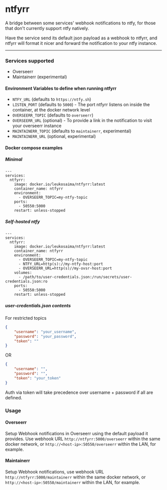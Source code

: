 # ntfyrr

A bridge between some services' webhook notifications to ntfy, for those that don't currently support ntfy natively.

Have the service send its default json payload as a webhook to ntfyrr, and ntfyrr will format it nicer and forward the notification to your ntfy instance.

---

### Services supported

- Overseerr
- Maintainerr (experimental)

#### Environment Variables to define when running ntfyrr

- `NTFY_URL` (defaults to `https://ntfy.sh`)
- `LISTEN_PORT` (defaults to `5000`) - The port ntfyrr listens on inside the container, at the docker network level
- `OVERSEERR_TOPIC` (defaults to `overseerr`)
- `OVERSEERR_URL` (optional) - To provide a link in the notification to visit your overseerr instance 
- `MAINTAINERR_TOPIC` (defaults to `maintainerr`, experimental)
- `MAINTAINERR_URL` (optional, experimental)

#### Docker compose examples

##### Minimal

``` docker
---
services:
  ntfyrr:
    image: docker.io/leukosaima/ntfyrr:latest
    container_name: ntfyrr
    environment:
      - OVERSEERR_TOPIC=my-ntfy-topic
    ports:
      - 50550:5000
    restart: unless-stopped
```

##### Self-hosted ntfy

``` docker
---
services:
  ntfyrr:
    image: docker.io/leukosaima/ntfyrr:latest
    container_name: ntfyrr
    environment:
      - OVERSEERR_TOPIC=my-ntfy-topic
      - NTFY_URL=http(s)://my-ntfy-host:port
      - OVERSEERR_URL=http(s)//my-ovsr-host:port
    volumes:
      - /path/to/user-credentials.json:/run/secrets/user-credentials.json:ro
    ports:
      - 50550:5000
    restart: unless-stopped
```

##### user-credentials.json contents

For restricted topics
``` json 
{
    "username": "your_username",
    "password": "your_password",
    "token": ""
}
```
OR
``` json 
{
    "username": "",
    "password": "",
    "token": "your_token"
}
```
Auth via token will take precedence over username + password if all are defined.

### Usage

#### Overseerr

Setup Webhook notifications in Overseerr using the default payload it provides. Use webhook URL `http://ntfyrr:5000/overseerr` within the same docker network, or `http://<host-ip>:50550/overseerr` within the LAN, for example.

#### Maintainerr

Setup Webhook notifications, use webhook URL `http://ntfyrr:5000/maintainerr` within the same docker network, or `http://<host-ip>:50550/maintainerr` within the LAN, for example.